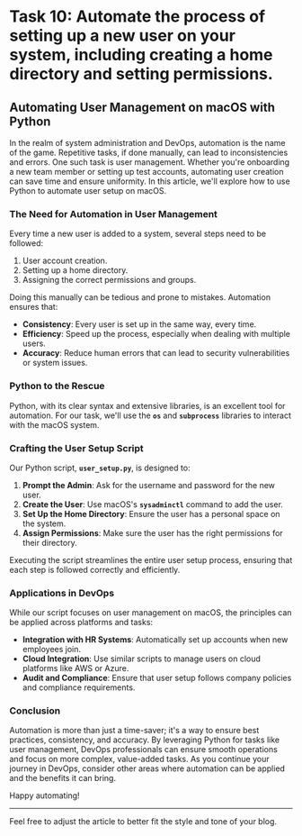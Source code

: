 # Task 10: Automate the process of setting up a new user on your system, including creating a home directory and setting permissions.

## **Automating User Management on macOS with Python**

In the realm of system administration and DevOps, automation is the name of the game. Repetitive tasks, if done manually, can lead to inconsistencies and errors. One such task is user management. Whether you're onboarding a new team member or setting up test accounts, automating user creation can save time and ensure uniformity. In this article, we'll explore how to use Python to automate user setup on macOS.

### **The Need for Automation in User Management**

Every time a new user is added to a system, several steps need to be followed:

1. User account creation.
2. Setting up a home directory.
3. Assigning the correct permissions and groups.

Doing this manually can be tedious and prone to mistakes. Automation ensures that:

- **Consistency**: Every user is set up in the same way, every time.
- **Efficiency**: Speed up the process, especially when dealing with multiple users.
- **Accuracy**: Reduce human errors that can lead to security vulnerabilities or system issues.

### **Python to the Rescue**

Python, with its clear syntax and extensive libraries, is an excellent tool for automation. For our task, we'll use the **`os`** and **`subprocess`** libraries to interact with the macOS system.

### **Crafting the User Setup Script**

Our Python script, **`user_setup.py`**, is designed to:

1. **Prompt the Admin**: Ask for the username and password for the new user.
2. **Create the User**: Use macOS's **`sysadminctl`** command to add the user.
3. **Set Up the Home Directory**: Ensure the user has a personal space on the system.
4. **Assign Permissions**: Make sure the user has the right permissions for their directory.

Executing the script streamlines the entire user setup process, ensuring that each step is followed correctly and efficiently.

### **Applications in DevOps**

While our script focuses on user management on macOS, the principles can be applied across platforms and tasks:

- **Integration with HR Systems**: Automatically set up accounts when new employees join.
- **Cloud Integration**: Use similar scripts to manage users on cloud platforms like AWS or Azure.
- **Audit and Compliance**: Ensure that user setup follows company policies and compliance requirements.

### **Conclusion**

Automation is more than just a time-saver; it's a way to ensure best practices, consistency, and accuracy. By leveraging Python for tasks like user management, DevOps professionals can ensure smooth operations and focus on more complex, value-added tasks. As you continue your journey in DevOps, consider other areas where automation can be applied and the benefits it can bring.

Happy automating!

---

Feel free to adjust the article to better fit the style and tone of your blog.